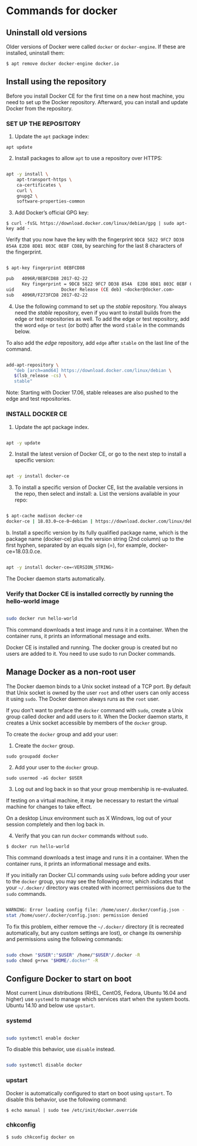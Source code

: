 # Commands for docker

## Uninstall old versions

Older versions of Docker were called `docker` or `docker-engine`. If these are installed, uninstall them:

```$ apt remove docker docker-engine docker.io```

## Install using the repository

Before you install Docker CE for the first time on a new host machine, you need to set up the Docker repository. Afterward, you can install and update Docker from the repository.

### SET UP THE REPOSITORY

1. Update the `apt` package index:

```apt update```

2. Install packages to allow `apt` to use a repository over HTTPS:

``` bash

apt -y install \
    apt-transport-https \
    ca-certificates \
    curl \
    gnupg2 \
    software-properties-common

```

3. Add Docker’s official GPG key:

```$ curl -fsSL https://download.docker.com/linux/debian/gpg | sudo apt-key add -```

Verify that you now have the key with the fingerprint `9DC8 5822 9FC7 DD38 854A E2D8 8D81 803C 0EBF CD88`, by searching for the last 8 characters of the fingerprint.

```bash

$ apt-key fingerprint 0EBFCD88

pub   4096R/0EBFCD88 2017-02-22
      Key fingerprint = 9DC8 5822 9FC7 DD38 854A  E2D8 8D81 803C 0EBF CD88
uid                  Docker Release (CE deb) <docker@docker.com>
sub   4096R/F273FCD8 2017-02-22

```

4. Use the following command to set up the *stable* repository. You always need the *stable* repository, even if you want to install builds from the edge or test repositories as well. To add the edge or test repository, add the word `edge` or `test` (or both) after the word `stable` in the commands below.

To also add the *edge* repository, add `edge` after `stable` on the last line of the command.

```bash

add-apt-repository \
   "deb [arch=amd64] https://download.docker.com/linux/debian \
   $(lsb_release -cs) \
   stable"

```

Note: Starting with Docker 17.06, stable releases are also pushed to the edge and test repositories.

### INSTALL DOCKER CE

1. Update the apt package index.

```bash

apt -y update

```

2. Install the latest version of Docker CE, or go to the next step to install a specific version:

```bash

apt -y install docker-ce

```

3. To install a specific version of Docker CE, list the available versions in the repo, then select and install:
   a. List the versions available in your repo:

```bash

$ apt-cache madison docker-ce
docker-ce | 18.03.0~ce-0~debian | https://download.docker.com/linux/debian jessie/stable amd64 Packages

```

   b. Install a specific version by its fully qualified package name, which is the package name (docker-ce) plus the version string (2nd column) up to the first hyphen, separated by an equals sign (=), for example, docker-ce=18.03.0.ce.

```bash

apt -y install docker-ce=<VERSION_STRING>

```

The Docker daemon starts automatically.

### Verify that Docker CE is installed correctly by running the hello-world image

```bash

sudo docker run hello-world

```

This command downloads a test image and runs it in a container. When the container runs, it prints an informational message and exits.

Docker CE is installed and running. The docker group is created but no users are added to it. You need to use sudo to run Docker commands.

## Manage Docker as a non-root user

The Docker daemon binds to a Unix socket instead of a TCP port. By default that Unix socket is owned by the user `root` and other users can only access it using `sudo`. The Docker daemon always runs as the `root` user.

If you don’t want to preface the `docker` command with `sudo`, create a Unix group called docker and add users to it. When the Docker daemon starts, it creates a Unix socket accessible by members of the `docker` group.

To create the `docker` group and add your user:

1. Create the `docker` group.

```sudo groupadd docker```

2. Add your user to the `docker` group.

```sudo usermod -aG docker $USER```

3. Log out and log back in so that your group membership is re-evaluated.

If testing on a virtual machine, it may be necessary to restart the virtual machine for changes to take effect.

On a desktop Linux environment such as X Windows, log out of your session completely and then log back in.

4. Verify that you can run `docker` commands without `sudo`.

```$ docker run hello-world```

This command downloads a test image and runs it in a container. When the container runs, it prints an informational message and exits.

If you initially ran Docker CLI commands using `sudo` before adding your user to the `docker` group, you may see the following error, which indicates that your `~/.docker/` directory was created with incorrect permissions due to the `sudo` commands.

```bash

WARNING: Error loading config file: /home/user/.docker/config.json -
stat /home/user/.docker/config.json: permission denied

```

To fix this problem, either remove the `~/.docker/` directory (it is recreated automatically, but any custom settings are lost), or change its ownership and permissions using the following commands:

```bash

sudo chown "$USER":"$USER" /home/"$USER"/.docker -R
sudo chmod g+rwx "$HOME/.docker" -R

```

## Configure Docker to start on boot

Most current Linux distributions (RHEL, CentOS, Fedora, Ubuntu 16.04 and higher) use `systemd` to manage which services start when the system boots. Ubuntu 14.10 and below use `upstart`.

### systemd

```bash

sudo systemctl enable docker

```

To disable this behavior, use `disable` instead.

```bash

sudo systemctl disable docker

```

### upstart

Docker is automatically configured to start on boot using `upstart`. To disable this behavior, use the following command:

```$ echo manual | sudo tee /etc/init/docker.override```

### chkconfig

```$ sudo chkconfig docker on```
